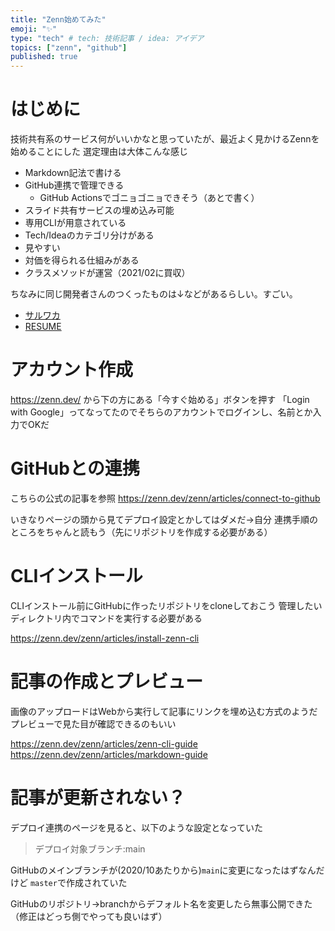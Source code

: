 ```yaml
---
title: "Zenn始めてみた"
emoji: "✨"
type: "tech" # tech: 技術記事 / idea: アイデア
topics: ["zenn", "github"]
published: true
---
```


# はじめに

技術共有系のサービス何がいいかなと思っていたが、最近よく見かけるZennを始めることにした
選定理由は大体こんな感じ

- Markdown記法で書ける
- GitHub連携で管理できる
  - GitHub Actionsでゴニョゴニョできそう（あとで書く）
- スライド共有サービスの埋め込み可能
- 専用CLIが用意されている
- Tech/Ideaのカテゴリ分けがある
- 見やすい
- 対価を得られる仕組みがある
- クラスメソッドが運営（2021/02に買収）

ちなみに同じ開発者さんのつくったものは↓などがあるらしい。すごい。

- [サルワカ](https://saruwakakun.com)
- [RESUME](https://www.resume.id)

# アカウント作成

https://zenn.dev/ から下の方にある「今すぐ始める」ボタンを押す
「Login with Google」ってなってたのでそちらのアカウントでログインし、名前とか入力でOKだ

# GitHubとの連携

こちらの公式の記事を参照
https://zenn.dev/zenn/articles/connect-to-github

いきなりページの頭から見てデプロイ設定とかしてはダメだ→自分
連携手順のところをちゃんと読もう（先にリポジトリを作成する必要がある）

# CLIインストール

CLIインストール前にGitHubに作ったリポジトリをcloneしておこう
管理したいディレクトリ内でコマンドを実行する必要がある

https://zenn.dev/zenn/articles/install-zenn-cli

# 記事の作成とプレビュー

画像のアップロードはWebから実行して記事にリンクを埋め込む方式のようだ
プレビューで見た目が確認できるのもいい

https://zenn.dev/zenn/articles/zenn-cli-guide
https://zenn.dev/zenn/articles/markdown-guide

# 記事が更新されない？

デプロイ連携のページを見ると、以下のような設定となっていた
> デプロイ対象ブランチ:main

GitHubのメインブランチが(2020/10あたりから)`main`に変更になったはずなんだけど
`master`で作成されていた

GitHubのリポジトリ→branchからデフォルト名を変更したら無事公開できた
（修正はどっち側でやっても良いはず）
